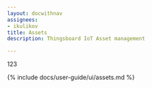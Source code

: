 ```yaml
---
layout: docwithnav
assignees:
- ikulikov
title: Assets
description: Thingsboard IoT Asset management

---
```


123

{% include docs/user-guide/ui/assets.md %}

